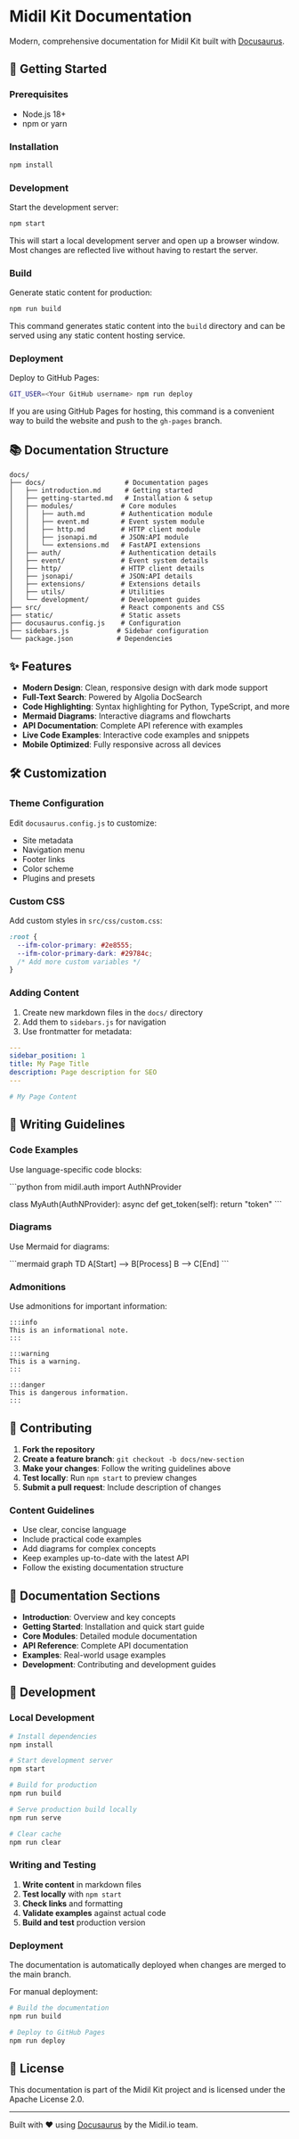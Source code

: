 # Midil Kit Documentation

Modern, comprehensive documentation for Midil Kit built with [Docusaurus](https://docusaurus.io/).

## 🚀 Getting Started

### Prerequisites

- Node.js 18+
- npm or yarn

### Installation

```bash
npm install
```

### Development

Start the development server:

```bash
npm start
```

This will start a local development server and open up a browser window. Most changes are reflected live without having to restart the server.

### Build

Generate static content for production:

```bash
npm run build
```

This command generates static content into the `build` directory and can be served using any static content hosting service.

### Deployment

Deploy to GitHub Pages:

```bash
GIT_USER=<Your GitHub username> npm run deploy
```

If you are using GitHub Pages for hosting, this command is a convenient way to build the website and push to the `gh-pages` branch.

## 📚 Documentation Structure

```
docs/
├── docs/                    # Documentation pages
│   ├── introduction.md      # Getting started
│   ├── getting-started.md   # Installation & setup
│   ├── modules/            # Core modules
│   │   ├── auth.md         # Authentication module
│   │   ├── event.md        # Event system module
│   │   ├── http.md         # HTTP client module
│   │   ├── jsonapi.md      # JSON:API module
│   │   └── extensions.md   # FastAPI extensions
│   ├── auth/               # Authentication details
│   ├── event/              # Event system details
│   ├── http/               # HTTP client details
│   ├── jsonapi/            # JSON:API details
│   ├── extensions/         # Extensions details
│   ├── utils/              # Utilities
│   └── development/        # Development guides
├── src/                    # React components and CSS
├── static/                 # Static assets
├── docusaurus.config.js    # Configuration
├── sidebars.js            # Sidebar configuration
└── package.json           # Dependencies
```

## ✨ Features

- **Modern Design**: Clean, responsive design with dark mode support
- **Full-Text Search**: Powered by Algolia DocSearch
- **Code Highlighting**: Syntax highlighting for Python, TypeScript, and more
- **Mermaid Diagrams**: Interactive diagrams and flowcharts
- **API Documentation**: Complete API reference with examples
- **Live Code Examples**: Interactive code examples and snippets
- **Mobile Optimized**: Fully responsive across all devices

## 🛠️ Customization

### Theme Configuration

Edit `docusaurus.config.js` to customize:

- Site metadata
- Navigation menu
- Footer links
- Color scheme
- Plugins and presets

### Custom CSS

Add custom styles in `src/css/custom.css`:

```css
:root {
  --ifm-color-primary: #2e8555;
  --ifm-color-primary-dark: #29784c;
  /* Add more custom variables */
}
```

### Adding Content

1. Create new markdown files in the `docs/` directory
2. Add them to `sidebars.js` for navigation
3. Use frontmatter for metadata:

```yaml
---
sidebar_position: 1
title: My Page Title
description: Page description for SEO
---

# My Page Content
```

## 📝 Writing Guidelines

### Code Examples

Use language-specific code blocks:

\`\`\`python
from midil.auth import AuthNProvider

class MyAuth(AuthNProvider):
    async def get_token(self):
        return "token"
\`\`\`

### Diagrams

Use Mermaid for diagrams:

\`\`\`mermaid
graph TD
    A[Start] --> B[Process]
    B --> C[End]
\`\`\`

### Admonitions

Use admonitions for important information:

```
:::info
This is an informational note.
:::

:::warning
This is a warning.
:::

:::danger
This is dangerous information.
:::
```

## 🤝 Contributing

1. **Fork the repository**
2. **Create a feature branch**: `git checkout -b docs/new-section`
3. **Make your changes**: Follow the writing guidelines above
4. **Test locally**: Run `npm start` to preview changes
5. **Submit a pull request**: Include description of changes

### Content Guidelines

- Use clear, concise language
- Include practical code examples
- Add diagrams for complex concepts
- Keep examples up-to-date with the latest API
- Follow the existing documentation structure

## 📖 Documentation Sections

- **Introduction**: Overview and key concepts
- **Getting Started**: Installation and quick start guide
- **Core Modules**: Detailed module documentation
- **API Reference**: Complete API documentation
- **Examples**: Real-world usage examples
- **Development**: Contributing and development guides

## 🔧 Development

### Local Development

```bash
# Install dependencies
npm install

# Start development server
npm start

# Build for production
npm run build

# Serve production build locally
npm run serve

# Clear cache
npm run clear
```

### Writing and Testing

1. **Write content** in markdown files
2. **Test locally** with `npm start`
3. **Check links** and formatting
4. **Validate examples** against actual code
5. **Build and test** production version

### Deployment

The documentation is automatically deployed when changes are merged to the main branch.

For manual deployment:

```bash
# Build the documentation
npm run build

# Deploy to GitHub Pages
npm run deploy
```

## 📄 License

This documentation is part of the Midil Kit project and is licensed under the Apache License 2.0.

---

Built with ❤️ using [Docusaurus](https://docusaurus.io/) by the Midil.io team.
